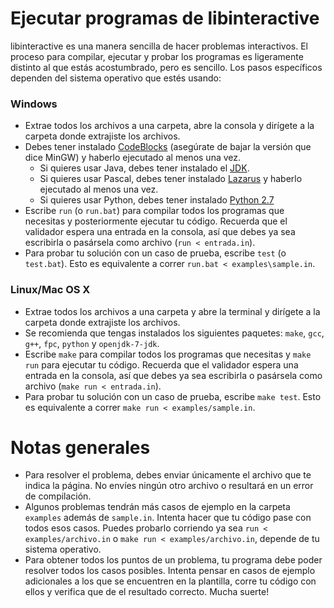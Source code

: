 # Ejecutar programas de libinteractive

libinteractive es una manera sencilla de hacer problemas interactivos. El
proceso para compilar, ejecutar y probar los programas es ligeramente distinto
al que estás acostumbrado, pero es sencillo. Los pasos específicos dependen del
sistema operativo que estés usando:

### Windows

* Extrae todos los archivos a una carpeta, abre la consola y dirígete a la
  carpeta donde extrajiste los archivos.
* Debes tener instalado [CodeBlocks](http://www.codeblocks.org/downloads/binaries#windows)
  (asegúrate de bajar la versión que dice MinGW) y haberlo ejecutado al menos
  una vez.
    * Si quieres usar Java, debes tener instalado el
      [JDK](http://www.oracle.com/technetwork/java/javase/downloads/).
    * Si quieres usar Pascal, debes tener instalado
      [Lazarus](http://www.lazarus.freepascal.org/index.php?page=downloads) y
      haberlo ejecutado al menos una vez.
    * Si quieres usar Python, debes tener instalado [Python 2.7](https://www.python.org/downloads/)
* Escribe `run` (o `run.bat`) para compilar todos los programas que necesitas y
  posteriormente ejecutar tu código. Recuerda que el validador espera una
  entrada en la consola, así que debes ya sea escribirla o pasársela como
  archivo (`run < entrada.in`).
* Para probar tu solución con un caso de prueba, escribe `test` (o `test.bat`).
  Esto es equivalente a correr `run.bat < examples\sample.in`.

### Linux/Mac OS X

* Extrae todos los archivos a una carpeta y abre la terminal y dirígete a la
  carpeta donde extrajiste los archivos.
* Se recomienda que tengas instalados los siguientes paquetes: `make`, `gcc`,
  `g++`, `fpc`, `python` y `openjdk-7-jdk`.
* Escribe `make` para compilar todos los programas que necesitas y `make run`
  para ejecutar tu código. Recuerda que el validador espera una entrada en la
  consola, así que debes ya sea escribirla o pasársela como archivo (`make run
  < entrada.in`).
* Para probar tu solución con un caso de prueba, escribe `make test`. Esto es
  equivalente a correr `make run < examples/sample.in`.

# Notas generales

* Para resolver el problema, debes enviar únicamente el archivo que te indica
  la página. No envíes ningún otro archivo o resultará en un error de
  compilación.
* Algunos problemas tendrán más casos de ejemplo en la carpeta `examples` además
  de `sample.in`. Intenta hacer que tu código pase con todos esos casos. Puedes
  probarlo corriendo ya sea `run < examples/archivo.in` o `make run < examples/archivo.in`,
  depende de tu sistema operativo.
* Para obtener todos los puntos de un problema, tu programa debe poder resolver
  todos los casos posibles. Intenta pensar en casos de ejemplo adicionales a
  los que se encuentren en la plantilla, corre tu código con ellos y verifica
  que de el resultado correcto. Mucha suerte!
